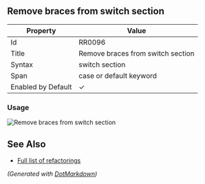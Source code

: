## Remove braces from switch section

| Property           | Value                             |
| ------------------ | --------------------------------- |
| Id                 | RR0096                            |
| Title              | Remove braces from switch section |
| Syntax             | switch section                    |
| Span               | case or default keyword           |
| Enabled by Default | &#x2713;                          |

### Usage

![Remove braces from switch section](../../images/refactorings/RemoveBracesFromSwitchSection.png)

## See Also

* [Full list of refactorings](Refactorings.md)


*\(Generated with [DotMarkdown](http://github.com/JosefPihrt/DotMarkdown)\)*
